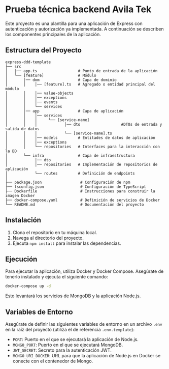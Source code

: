# Prueba técnica backend Avila Tek

Este proyecto es una plantilla para una aplicación de Express con autenticación y autorización ya implementada. A continuación se describen los componentes principales de la aplicación.

## Estructura del Proyecto

```
express-ddd-template
├── src
│   ├── app.ts                  # Punto de entrada de la aplicación
│   └── [feature]               # Módulo
│       │── dom                 # Capa de dominio
│       │    │── [feature].ts   # Agregado o entidad principal del módulo
│       │    │── value-objects
│       │    │── exceptions
│       │    │── events
│       │    └── services
│       │── app                 # Capa de aplicación
│       │    │── services
│       │    │     └── [service-name]
│       │    │            │── dto                  #DTOs de entrada y salida de datos
│       │    │            └── [service-name].ts
│       │    │── models         # Entitades de datos de aplicación
│       │    │── exceptions
│       │    └── repositories   # Interfaces para la interacción con la BD
│       └── infra               # Capa de infraestructura
│            │── dto
│            │── repositories   # Implementación de repositorios de aplicación
│            └── routes         # Definición de endpoints
│
├── package.json                 # Configuración de npm
├── tsconfig.json                # Configuración de TypeScript
├── Dockerfile                   # Instrucciones para construir la imagen Docker
├── docker-compose.yaml          # Definición de servicios de Docker
└── README.md                    # Documentación del proyecto
```

## Instalación

1. Clona el repositorio en tu máquina local.
2. Navega al directorio del proyecto.
3. Ejecuta `npm install` para instalar las dependencias.

## Ejecución

Para ejecutar la aplicación, utiliza Docker y Docker Compose. Asegúrate de tenerlo instalado y ejecuta el siguiente comando:

```bash
docker-compose up -d
```

Esto levantará los servicios de MongoDB y la aplicación Node.js.

## Variables de Entorno

Asegúrate de definir las siguientes variables de entorno en un archivo `.env` en la raíz del proyecto (utiliza el de referencia `.env.template`):

- `PORT`: Puerto en el que se ejecutará la aplicación de Node.js.
- `MONGO_PORT`: Puerto en el que se ejecutará MongoDB.
- `JWT_SECRET`: Secreto para la autenticación JWT.
- `MONGO_URI_DOCKER`: URL para que la aplicación de Node.js en Docker se conecte con el contenedor de Mongo.
